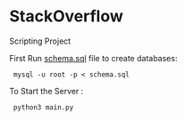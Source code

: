 # StackOverflow
Scripting Project

First Run [schema.sql](/schema.sql) file to create databases:

``` mysql -u root -p < schema.sql```

To Start the Server : 

``` python3 main.py```
